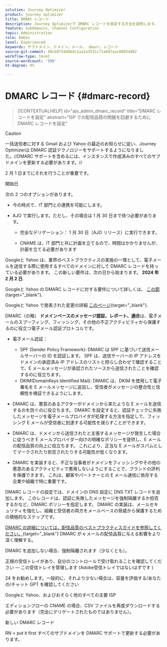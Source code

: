 ```yaml
---
solution: Journey Optimizer
product: journey optimizer
title: DMARC レコード
description: Journey Optimizerで DMARC レコードを設定する方法を説明します。
feature: Subdomains, Channel Configuration
topic: Administration
role: Admin
level: Experienced
keywords: サブドメイン，ドメイン，メール， dmarc，レコード
source-git-commit: 49cb9734d66dc1aa2a3531c71a687aac00834d82
workflow-type: tm+mt
source-wordcount: '599'
ht-degree: 0%

---
```


# DMARC レコード {#dmarc-record}

>[!CONTEXTUALHELP]
>id="ajo_admin_dmarc_record"
>title="DMARC レコードを設定"
>abstract="ISP での配信品質の問題を回避するために DMARC レコードを設定"

>[!CAUTION]
>
>一括送信者に対する Gmail および Yahoo の最近のお知らせに従い、Journey Optimizerは DMARC 認証テクノロジーをサポートするようになりました。//DMARC サポートを含めるには、インスタンスで作成済みのすべてのサブドメインを更新する必要があります。//

2 月 1 日までにそれを行うことが重要です。

開始日

次の 2 つのオプションがあります。

* 今の時点で、IT 部門との連携を可能にします。

* AJO で実行します。ただし、その場合は 1 月 30 日まで待つ必要があります。

   * 完全なデリゲーション： 1 月 30 日（AJO リリース）に実行できます。

   * CNAME は、IT 部門と共に計画を立てるので、時間はかかりませんが、計画を立てる必要があります

Googleと Yahoo は、業界のベストプラクティスの実施の一環として、電子メールを送信する際に使用するすべてのドメインに対して DMARC レコードを持っている必要があります。 この新しい要件は、次の日から始まります。 **2024 年 2 月 2 日**.

Googleと Yahoo の DMARC レコードに対する要件について詳しくは、 [この節](https://experienceleague.adobe.com/docs/deliverability-learn/deliverability-best-practice-guide/additional-resources/guidance-around-changes-to-google-and-yahoo.html?lang=en#dmarc%3A){target="_blank"}.

Googleと Yahoo で発表された変更の詳細 [このページ](https://experienceleague.adobe.com/docs/deliverability-learn/deliverability-best-practice-guide/additional-resources/guidance-around-changes-to-google-and-yahoo.html?lang=en#dmarc%3A){target="_blank"}.

DMARC（の略） **ドメインベースのメッセージ認証、レポート、適合**&#x200B;は、電子メールのスプーフィング、フィッシング、その他の不正アクティビティから保護するのに役立つ電子メール認証プロトコルです。

* 電子メール認証：

   * SPF (Sender Policy Framework): DMARC は SPF に基づいて送信メールサーバーの ID を認証します。 SPF は、送信サーバーの IP アドレスをドメインの承認済み IP アドレスのリストと照らし合わせて確認することで、E メールメッセージが承認されたソースから送信されたことを確認するのに役立ちます。
   * DKIM(DomainKeys Identified Mail): DMARC は、DKIM を使用して電子署名を E メールメッセージに追加し、受信者がメッセージの整合性と信頼性を検証できるようにします。

* DMARC は、悪意のあるアクターがドメインから来たような E メールを送信するのを防ぐのに役立ちます。 DMARC を設定すると、認証チェックに失敗したメッセージを電子メールプロバイダが処理する方法を指定して、フィッシング E メールが受信者に到達する可能性を減らすことができます。

* DMARC は、ドメインから送信されたと主張するメッセージが発生した場合に従うべき E メールプロバイダー向けの明確なポリシーを提供し、E メールの配信品質の向上に役立ちます。 これにより、正当な E メールがスパムとしてマークされたり拒否されたりする可能性が低くなります。

* DMARC を実装すると、不正な当事者がドメインをフィッシングやその他の悪意のあるアクティビティで悪用しないようにすることで、ブランドの評判を保護できます。 これは、顧客やパートナーとの E メール通信に依存する企業や組織で特に重要です。

DMARC レコードの設定では、ドメインの DNS 設定に DNS TXT レコードを追加します。 このレコードは、認証に失敗したメッセージを強制隔離するか拒否するかなど、DMARC ポリシーを指定します。 DMARC の実装は、メールセキュリティを強化し、組織と受信者の両方をメールベースの脅威から保護するための積極的なステップです。

[DMARC の詳細については、配信品質のベストプラクティスガイドを参照してください。](https://experienceleague.adobe.com/docs/deliverability-learn/deliverability-best-practice-guide/additional-resources/technotes/implement-dmarc.html#about){target="_blank"} DMARC が e メールの配信品質に与える影響をより深く理解する。

DMARC を追加しない場合、強制隔離されます（少なくとも）。

正規の受信トレイがあり、自分のコントロールで受け取れることを確認してください — この受信トレイを管理します (Adobe受信トレイではないはずです )

24 をお勧めします。一般的に、それより少ない場合は、容量を評価する/あなたの/チャット GPT を確認してください

Googleと Yahoo、およびおそらく他のすべての主要 ISP

エディションフローの CNAME の場合、CSV ファイルを再度ダウンロードする必要があります（完全にデリゲートされたものではありません）。

新しい DMARC レコード

RN > put it first すべてのサブドメインを DMARC サポートで更新する必要があります。



